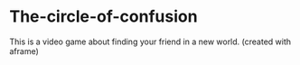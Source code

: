 # The-circle-of-confusion
This is a video game about finding your friend in a new world. (created with aframe)
